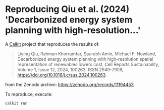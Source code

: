 # Reproducing Qiu et al. (2024) 'Decarbonized energy system planning with high-resolution...'

A [Calkit](https://github.com/calkit/calkit)
project that reproduces the results of:

>Liying Qiu, Rahman Khorramfar, Saurabh Amin, Michael F. Howland,
>Decarbonized energy system planning with high-resolution spatial representation of renewables lowers cost,
>Cell Reports Sustainability,
>Volume 1, Issue 12,
>2024,
>100263,
>ISSN 2949-7906,
>https://doi.org/10.1016/j.crsus.2024.100263.

from the Zenodo archive: https://zenodo.org/records/11194453

To reproduce, execute:

```sh
calkit run
```
